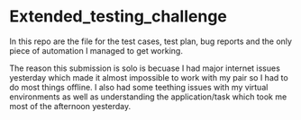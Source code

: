 # Extended_testing_challenge

In this repo are the file for the test cases, test plan, bug reports and the 
only piece of automation I managed to get working.

The reason this submission is solo is becuase I had major internet issues yesterday 
which made it almost impossible to work with my pair so I had to do most things offline. 
I also had some teething issues with my virtual environments as well as understanding 
the application/task which took me most of the afternoon yesterday.
